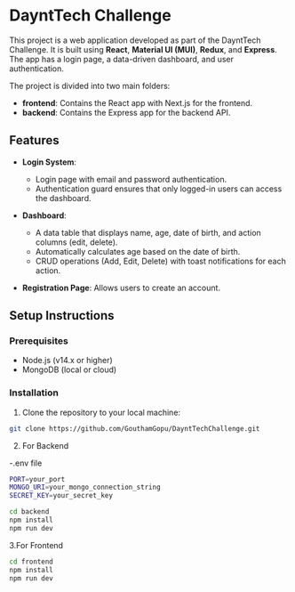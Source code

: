 # DayntTech Challenge

This project is a web application developed as part of the DayntTech Challenge. It is built using  **React**, **Material UI (MUI)**, **Redux**, and **Express**. The app has a login page, a data-driven dashboard, and user authentication. 

The project is divided into two main folders:
- **frontend**: Contains the React app with Next.js for the frontend.
- **backend**: Contains the Express app for the backend API.

## Features

- **Login System**: 
  - Login page with email and password authentication.
  - Authentication guard ensures that only logged-in users can access the dashboard.
  
- **Dashboard**:
  - A data table that displays name, age, date of birth, and action columns (edit, delete).
  - Automatically calculates age based on the date of birth.
  - CRUD operations (Add, Edit, Delete) with toast notifications for each action.

- **Registration Page**: Allows users to create an account.

## Setup Instructions

### Prerequisites

- Node.js (v14.x or higher)
- MongoDB (local or cloud)

### Installation

1. Clone the repository to your local machine:

```bash
git clone https://github.com/GouthamGopu/DayntTechChallenge.git
```

2. For Backend

-.env file

```bash
PORT=your_port
MONGO_URI=your_mongo_connection_string
SECRET_KEY=your_secret_key
```

```bash
cd backend
npm install
npm run dev
```

3.For Frontend

```bash
cd frontend
npm install
npm run dev
```
